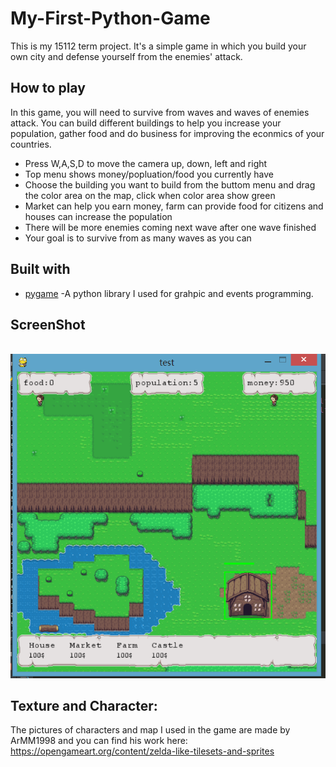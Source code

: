 # My-First-Python-Game
This is my 15112 term project.  It's a simple game in which you build your own city and defense yourself from the enemies' attack. 

## How to play
In this game, you will need to survive from waves and waves of enemies attack. You can build different buildings to help you increase your population, 
gather food and do business for improving the econmics of your countries. 
* Press W,A,S,D to move the camera up, down, left and right
* Top menu shows money/popluation/food you currently have
* Choose the building you want to build from the buttom menu and drag the color area on the map, click when color area show green
* Market can help you earn money, farm can provide food for citizens and houses can increase the population
* There will be more enemies coming next wave after one wave finished
* Your goal is to survive from as many waves as you can

## Built with
* [pygame](https://www.pygame.org/news) -A python library I used for grahpic and events programming.

## ScreenShot
  ![image](https://github.com/bilaer/My-First-Python-Game/blob/master/screenshot.png)
## Texture and Character:
The pictures of characters and map I used in the game are made by ArMM1998 and you can find his work here: https://opengameart.org/content/zelda-like-tilesets-and-sprites 

